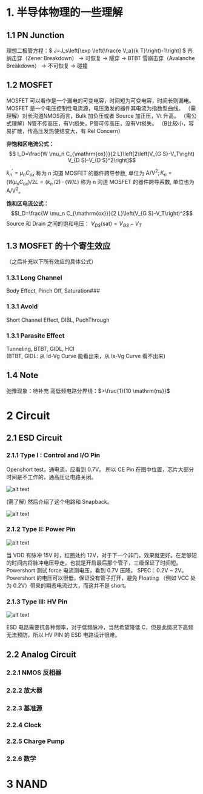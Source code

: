 # 1. 半导体物理的一些理解
## 1.1 PN Junction
理想二极管方程：$ J=J_s\left[\exp \left(\frac{e V_a}{k T}\right)-1\right] $
齐纳击穿（Zener Breakdown） → 可恢复 → 隧穿 → BTBT
雪崩击穿（Avalanche Breakdown） → 不可恢复 → 碰撞

## 1.2 MOSFET
MOSFET 可以看作是一个漏电的可变电容，时间短为可变电容，时间长则漏电。
MOSFET 是一个电压控制性电流源，电压激发的器件其电流为指数型曲线。
（需理解）对长沟道NMOS而言，Bulk 加负压或者 Source 加正压，Vt 升高。
（需公式理解）N管不传高压，有Vt损失，P管可传高压，没有Vt损失。
（B比较小，容易扩散，传高压发热使结变大，有 Rel Concern）

**非饱和区电流公式：**
$$ I_D=\frac{W \mu_n C_{\mathrm{ox}}}{2 L}\left[2\left(V_{G S}-V_T\right) V_{D S}-V_{D S}^2\right]$$

$k_n^{\prime}=\mu_n C_{o x}$ 称为 n 沟道 MOSFET 的器件跨导参数, 单位为 $\mathrm{A} / \mathrm{V}^2 ; K_n=\left(W \mu_n C_{\mathrm{ox}}\right) / 2 L=\left(k_n^{\prime} / 2\right) \cdot(W / L)$ 称为 n 沟道 MOSFET 的器件跨导系数, 单位也为 $\mathrm{A} / \mathrm{V}^2$。

**饱和区电流公式：**
$$I_D=\frac{W \mu_n C_{\mathrm{ox}}}{2 L}\left(V_{G S}-V_T\right)^2$$
Source 和 Drain 之间的饱和电压：
$V_{D S}(\mathrm{sat})=V_{G S}-V_T$

## 1.3 MOSFET 的十个寄生效应 
（之后补充以下所有效应的具体公式）
### 1.3.1 Long Channel
Body Effect, Pinch Off, Saturation### 

### 1.3.1 Avoid
Short Channel Effect, DIBL, PuchThrough

### 1.3.1 Parasite Effect
Tunneling, BTBT, GIDL, HCI  
(BTBT, GIDL: 从 Id-Vg Curve 能看出来，从 Is-Vg Curve 看不出来)

## 1.4 Note
弛豫现象：待补充
高低频电路分界线：$>\frac{1}{10 \mathrm{ns}}$

# 2 Circuit
## 2.1 ESD Circuit
### 2.1.1 Type I : Control and I/O Pin
Openshort test，通电流，应看到 0.7V。
所以 CE Pin 在图中位置，芯片大部分时间是不工作的，通高压让电路关闭。

![alt text](image-2.png)

(需了解) 然后介绍了这个电路和 Snapback。

![alt text](image-3.png)

### 2.1.2 Type II: Power Pin

![alt text](image-5.png)

当 VDD 有脉冲 15V 时，红圈处约 12V，对于下一个非门，效果就更好。在足够短的时间内将脉冲电压导走，也就是开启最后那个管子，三级保证了时间短。
Powershort 测试 force 电流测电压，看到 0.7V 压降。 SPEC：0.2V ~ 2V。Powershort 的电压可以很低，保证没有管子打开，避免 Floating （例如 VCC 处为 0.2V）带来的瞬态电流过大，而这并不是 short。

### 2.1.3 Type III: HV Pin

![alt text](image-6.png)

ESD 电路需要抗各种频率，对于低频脉冲，当然希望降低 C，但是此情况下高频无法预防，所以 HV PIN 的 ESD 电路设计很难。

## 2.2 Analog Circuit

### 2.2.1 NMOS 反相器

### 2.2.2 放大器

### 2.2.3 基准源

### 2.2.4 Clock

### 2.2.5 Charge Pump

### 2.2.6 数学

# 3 NAND


